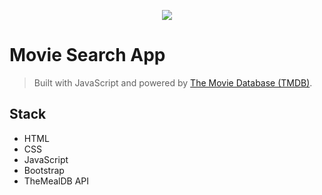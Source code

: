 <p  align="center">
<img  src="https://forthebadge.com/images/badges/made-with-javascript.svg"  />
</p>


# Movie Search App
> Built with JavaScript and powered by [The Movie Database (TMDB)](https://developers.themoviedb.org/3).

## Stack

- HTML
- CSS
- JavaScript
- Bootstrap
- TheMealDB API
